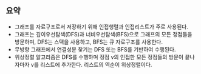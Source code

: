## 요약
- 그래프를 자료구조로서 저장하기 위해 인접행렬과 인접리스트가 주로 사용된다.
- 그래프는 깊이우선탐색(DFS)과 너비우선탐색(BFS)으로 그래프의 모든 정점들을 방문하며, DFS는 스택을 사용하고, BFS는 큐 자료구조를 사용한다.
- 무방향 그래프에서 연결성분 찾기는 DFS 또는 BFS를 기반하여 수행된다.
- 위상정렬 알고리즘은 DFS를 수행하며 정점 v의 인접한 모든 정점들의 방문이 끝나자마자 v를 리스트에 추가한다. 리스트의 역순이 위상정렬이다.